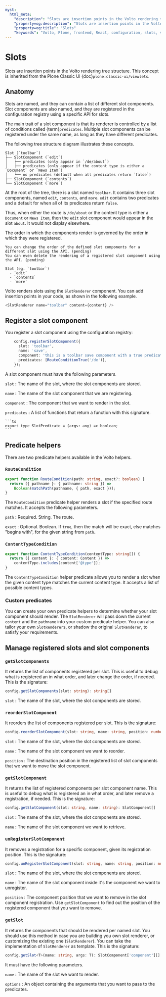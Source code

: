 ```yaml
---
myst:
  html_meta:
    "description": "Slots are insertion points in the Volto rendering tree structure."
    "property=og:description": "Slots are insertion points in the Volto rendering tree structure."
    "property=og:title": "Slots"
    "keywords": "Volto, Plone, frontend, React, configuration, slots, viewlets"
---
```


# Slots

Slots are insertion points in the Volto rendering tree structure.
This concept is inherited from the Plone Classic UI {doc}`plone:classic-ui/viewlets`.


## Anatomy

Slots are named, and they can contain a list of different slot components.
Slot components are also named, and they are registered in the configuration registry using a specific API for slots.

The main trait of a slot component is that its renderer is controlled by a list of conditions called {term}`predicates`.
Multiple slot components can be registered under the same name, as long as they have different predicates.

The following tree structure diagram illustrates these concepts.

```text
Slot (`toolbar`)
├── SlotComponent (`edit`)
│   ├── predicates (only appear in `/de/about`)
│   ├── predicates (only appear if the content type is either a `Document` or `News Item`)
│   └── no predicates (default when all predicates return `false`)
├── SlotComponent (`contents`)
└── SlotComponent (`more`)
```

At the root of the tree, there is a slot named `toolbar`.
It contains three slot components, named `edit`, `contents`, and `more`.
`edit` contains two predicates and a default for when all of its predicates return `false`.

Thus, when either the route is `/de/about` or the content type is either a `Document` or `News Item`, then the `edit` slot component would appear in the slot `about`.
It would not display elsewhere.

The order in which the components render is governed by the order in which they were registered.

```{todo}
You can change the order of the defined slot components for a different slot using the API. (pending)
You can even delete the rendering of a registered slot component using the API. (pending)

Slot (eg. `toolbar`)
  - `edit`
  - `contents`
  - `more`
```

Volto renders slots using the `SlotRenderer` component.
You can add insertion points in your code, as shown in the following example.

```ts
<SlotRenderer name="toolbar" content={content} />
```


## Register a slot component

You register a slot component using the configuration registry:

```ts
    config.registerSlotComponent({
      slot: 'toolbar',
      name: 'save',
      component: 'this is a toolbar save component with a true predicate',
      predicates: [RouteConditionTrue('/de')],
    });
```

A slot component must have the following parameters.

`slot`
:   The name of the slot, where the slot components are stored.

`name`
:   The name of the slot component that we are registering.

`component`
:   The component that we want to render in the slot.

`predicates`
:   A list of functions that return a function with this signature.

    ```ts
    export type SlotPredicate = (args: any) => boolean;
    ```


## Predicate helpers

There are two predicate helpers available in the Volto helpers.


### `RouteCondition`

```ts
export function RouteCondition(path: string, exact?: boolean) {
  return ({ pathname }: { pathname: string }) =>
    Boolean(matchPath(pathname, { path, exact }));
}
```

The `RouteCondition` predicate helper renders a slot if the specified route matches.
It accepts the following parameters.

`path`
:   Required. String. The route.

`exact`
:   Optional. Boolean. If `true`, then the match will be exact, else matches "begins with", for the given string from `path`.


### `ContentTypeCondition`

```ts
export function ContentTypeCondition(contentType: string[]) {
  return ({ content }: { content: Content }) =>
    contentType.includes(content['@type']);
}
```

The `ContentTypeCondition` helper predicate allows you to render a slot when the given content type matches the current content type.
It accepts a list of possible content types.


### Custom predicates

You can create your own predicate helpers to determine whether your slot component should render.
The `SlotRenderer` will pass down the current `content` and the `pathname` into your custom predicate helper.
You can also tailor your own `SlotRenderer`s, or shadow the original `SlotRenderer`, to satisfy your requirements.

## Manage registered slots and slot components

### `getSlotComponents`

It returns the list of components registered per slot.
This is useful to debug what is registered an in what order, and later change the order, if needed.
This is the signature:

```ts
config.getSlotComponents(slot: string): string[]

```

`slot`
:   The name of the slot, where the slot components are stored.

### `reorderSlotComponent`

It reorders the list of components registered per slot.
This is the signature:

```ts
config.reorderSlotComponent(slot: string, name: string, position: number): void
```

`slot`
:   The name of the slot, where the slot components are stored.

`name`
:   The name of the slot component we want to reorder.

`position`
:   The destination position in the registered list of slot components that we want to move the slot component.


### `getSlotComponent`

It returns the list of registered components per slot component name.
This is useful to debug what is registered an in what order, and later remove a registration, if needed.
This is the signature:

```ts
config.getSlotComponent(slot: string, name: string): SlotComponent[]
```

`slot`
:   The name of the slot, where the slot components are stored.

`name`
:   The name of the slot component we want to retrieve.

### `unRegisterSlotComponent`

It removes a registration for a specific component, given its registration position.
This is the signature:

```ts
config.unRegisterSlotComponent(slot: string, name: string, position: number): void
```

`slot`
:   The name of the slot, where the slot components are stored.

`name`
:   The name of the slot component inside it's the component we want to unregister.

`position`
:   The component position that we want to remove in the slot component registration. Use `getSlotComponent` to find out the position of the registered component that you want to remove.

### `getSlot`

It returns the components that should be rendered per named slot.
You should use this method in case you are building you own slot renderer, or customizing the existing one (`SlotRenderer`).
You can take the implementation of `SlotRenderer` as template.
This is the signature:

```ts
config.getSlot<T>(name: string, args: T): SlotComponent['component'][] | undefined
```

It must have the following parameters.

`name`
:   The name of the slot we want to render.

`options`
:   An object containing the arguments that you want to pass to the predicates.

